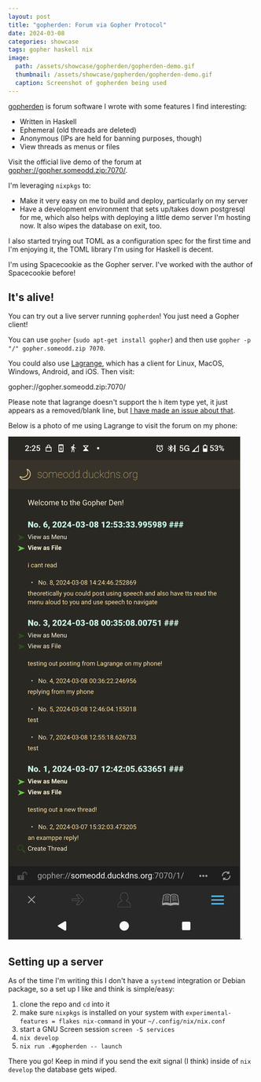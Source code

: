 ```yaml
---
layout: post
title: "gopherden: Forum via Gopher Protocol"
date: 2024-03-08
categories: showcase
tags: gopher haskell nix
image:
  path: /assets/showcase/gopherden/gopherden-demo.gif
  thumbnail: /assets/showcase/gopherden/gopherden-demo.gif
  caption: Screenshot of gopherden being used
---
```


[gopherden](https://github.com/someodd/gopherden/) is forum software I wrote
with some features I find interesting:

  * Written in Haskell
  * Ephemeral (old threads are deleted)
  * Anonymous (IPs are held for banning purposes, though)
  * View threads as menus or files

Visit the official live demo of the forum at
[gopher://gopher.someodd.zip:7070/](gopher://gopher.someodd.zip:7070/).

I'm leveraging `nixpkgs` to:

  * Make it very easy on me to build and deploy, particularly on my server
  * Have a development environment that sets up/takes down postgresql for
    me, which also helps with deploying a little demo server I'm hosting
    now. It also wipes the database on exit, too.

I also started trying out TOML as a configuration spec for the first time and
I'm enjoying it, the TOML library I'm using for Haskell is decent.

I'm using Spacecookie as the Gopher server. I've worked with the author of
Spacecookie before!

## It's alive!

You can try out a live server running `gopherden`! You just need a Gopher client!

You can use `gopher` (`sudo apt-get install gopher`) and then use `gopher -p "/" gopher.someodd.zip 7070`.

You could also use [Lagrange](https://gmi.skyjake.fi/lagrange/), which has a
client for Linux, MacOS, Windows, Android, and iOS. Then visit:

gopher://gopher.someodd.zip:7070/

Please note that lagrange doesn't support the `h` item type yet, it just
appears as a removed/blank line, but [I have made an issue about
that](https://github.com/skyjake/lagrange/issues/658).

Below is a photo of me using Lagrange to visit the forum on my phone:

![Langrange client on a phone, visiting a gopherden forum](/assets/showcase/gopherden/lagrange-gopherden-phone.png).

## Setting up a server

As of the time I'm writing this I don't have a `systemd` integration or Debian
package, so a set up I like and think is simple/easy:

1. clone the repo and `cd` into it
1. make sure `nixpkgs` is installed on your
   system with `experimental-features = flakes nix-command` in your
   `~/.config/nix/nix.conf`
1. start a GNU Screen session `screen -S services`
1. `nix develop`
1. `nix run .#gopherden -- launch`

There you go! Keep in mind if you send the exit signal (I think) inside of `nix
develop` the database gets wiped.

